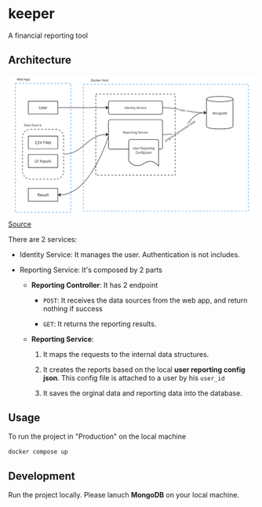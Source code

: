 # keeper

A financial reporting tool

## Architecture

![archi-1](./img/archi-1.png)
[Source](https://miro.com/app/board/uXjVMWXddkA=/)

There are 2 services:

- Identity Service: It manages the user. Authentication is not includes.

- Reporting Service: It's composed by 2 parts

  - **Reporting Controller**: It has 2 endpoint

    - `POST`: It receives the data sources from the web app, and return nothing if success

    - `GET`: It returns the reporting results.

  - **Reporting Service**:

    1. It maps the requests to the internal data structures.

    2. It creates the reports based on the local **user reporting config json**. This config file is attached to a user by his `user_id`

    3. It saves the orginal data and reporting data into the database.
    
## Usage

To run the project in "Production" on the local machine

```code
docker compose up
```

## Development

Run the project locally. Please lanuch **MongoDB** on your local machine.
  
